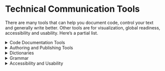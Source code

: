 # Technical Communication Tools

There are many tools that can help you document code, control your text and generally write better. Other tools are for visualization, global readiness, accessibility and usability. Here’s a partial list. 

<details>
<summary>Code Documentation Tools</summary>

* [Quick Start with Docs as Code](https://www.docslikecode.com/) (opensource)
* [Docs as Code Tools](https://idratherbewriting.com/learnapidoc/pubapis_docs_as_code.html) (opensource)
* [Enabling your developers with docs-as-code methodologies: linting prose](https://www.tag1consulting.com/blog/enabling-your-developers-docs-code-methodologies-linting-prose) ([A linting how to) ](https://www.tag1consulting.com/blog/documentation-code-linting-part1)
* [docToolchain](http://doctoolchain.org/docToolchain/v2.0.x/) - A collection of scripts that makes it easy to create and maintain powerful technical documentation (open source)
* [Season of Docs](https://developers.google.com/season-of-docs) - Provides support for open source projects to improve their documentation and gives professional technical writers an opportunity to gain experience in open source
* [Swimm.io](https://swimm.io/) - A system for integrating docs into code that sync across repositories, IDEs, and more
* [Doxygen](https://www.doxygen.nl/index.html) - The de facto standard tool for generating documentation from annotated C++ sources. Also supports a bunch of other languages
* [TutorialHub](https://tutorialhub.globalunderdog.com/) - CI to find bugs in your tutorial code and keep up with a rapidly changing product
* [Haxor](https://haxor.sh/) - Learn how to improve your documentation and resources with feedback from developers who build on your platform
* [GitHub Desktop](https://desktop.github.com/) - A tool for using GitHub on your PC
* [Vale](https://github.com/errata-ai/vale) - A command-line tool that brings code-like linting to prose. It's fast, cross-platform (Windows, macOS, and Linux), and highly customizable. [See more](https://docs.errata.ai/vale/about), see in [GitHub](https://docs.errata.ai/vale/about), see [validation add-on](https://www.oxygenxml.com/doc/versions/23.1/ug-editor/topics/vale-linter-addon.html)
* [Vale for Google](https://github.com/errata-ai/Google) - This repository contains a Vale-compatible implementation of the Google Developer Documentation Style Guide (CC BY 4.0). [Atomic Vale](https://atom.io/packages/atomic-vale) - A vale plugin for [Atom](https://atom.io/)
* [Hugo Modules Guide](https://gohugo.io/hugo-modules/) - A static site generator that uses Markdown files
* [Open API Tools](https://openapi.tools/) 
</details>

<details>
<summary>Authoring and Publishing Tools</summary>

* [Madcap Software](https://www.madcapsoftware.com/) - Tools for technical documentation, [getting started tutorial](https://help.madcapsoftware.com/flare2021/Content/Flare/Tutorials/Getting-Started-Tutorial/Getting-Started-Tutorial.htm)
* [MediaWiki ](https://www.mediawiki.org/wiki/MediaWiki)- A software for knowledge collection and organization, powers Wikipedia
* [Asciidoc](https://asciidoc.org/) - A text document format for writing notes, documentation, articles, books, ebooks, slideshows, web pages, man pages and blogs
* [Asciidoctor](https://asciidoctor.org/) - A fast text processor & publishing toolchain for converting AsciiDoc to HTML5, DocBook & more
* [Hemingway App](https://hemingwayapp.com/) - A tool to check the complexity and conventions of your writing
* [Maturity Model for MediaWiki Technical Documentation](https://www.mediawiki.org/wiki/Documentation/Maturity_model_for_MediaWiki_technical_documentation) - A maturity model for the MediaWiki / Wikimedia technical documentation organization and content
* [Maturity Model for MediaWiki Repository Architecture](https://www.mediawiki.org/wiki/Architecture_Repository/Architecture_practice/Maturity_model) - The architecture maturity model defines and rates architecture capabilities within a progression from initial to optimizing
* [Daisy ](https://alldaisy.com/)- A tool that discovers articles in your help center and pages in your product that aren’t in sync
* [How to Improve Your Design Process with Copy Docs](https://medium.com/dropbox-design/how-to-improve-your-design-process-with-copy-docs-767f2d02377a) - A method to organize writing
* [Center for Plain Language](https://d.docs.live.net/45291cd5027f5412/Desktop/OBW%20MC%20and%20TC/TC%20Advanced/%20https:/centerforplainlanguage.org/learning-training/templates-tools-training/%20https:/centerforplainlanguage.org/) - Templates, Tools and Training[ ](https://d.docs.live.net/45291cd5027f5412/Desktop/OBW%20MC%20and%20TC/TC%20Advanced/%20https:/centerforplainlanguage.org/learning-training/templates-tools-training/%20https:/centerforplainlanguage.org/)
* [Knowledge Owl](https://www.knowledgeowl.com/) – A software for creating a product knowledge base, also to manage content
* [Rocketbook](https://getrocketbook.co.il/) - A cloud-connected smart book
* [Getting Started with Sphinx](https://docs.readthedocs.io/en/stable/intro/getting-started-with-sphinx.html) - A static site generator based on Python
* [Wappalyzer ](https://www.wappalyzer.com/)-  Find out the technology stack of any website. Create lists of websites that use certain technologies, with company and contact details
</details>

<details>
<summary>Dictionaries</summary>

* [Merriam-Webster ](https://d.docs.live.net/45291cd5027f5412/Desktop/OBW%20MC%20and%20TC/TC%20Advanced/%20https:/www.merriam-webster.com/)
* [Thesaurus](https://www.thesaurus.com/)
* [Dictionary.com](https://www.dictionary.com/)
* [Vocabulary.com](https://www.vocabulary.com/)
* [Lexique Pro](http://www.lexiquepro.com/) - An offline dictionary / term list builder
</details>

<details>
<summary>Grammar</summary>

* [Simple English Checker](https://www.online-utility.org/english/simple_basic_helper.jsp) - Helps in Writing Simple English or Basic English Texts
* [Acrolinx ](https://www.acrolinx.com/)- An AI-powered platform for copywriting and content creation
* [Hemingway Editor](http://www.hemingwayapp.com/) - Highlights lengthy, complex sentences, and common errors
* [Grammarly ](https://www.grammarly.com/)- Corrects grammar and spelling mistakes
* [Jargon Checker ](https://www.instructionalsolutions.com/jargon-grader)- Identify and eliminate common jargon that bloats your writing[ ](https://www.instructionalsolutions.com/jargon-grader)
* [Vale & Vale server](https://docs.errata.ai/) – A tool for code writers, which focuses on allowing its users to create their own collections of rules, known as [styles](https://d.docs.live.net/45291cd5027f5412/Desktop/OBW%20MC%20and%20TC/TC%20Advanced/styles) 
* [Grammar Bot](https://github.com/grammarbot/maturity-model-resources/blob/main/README.md) - A list of resources about maturity models
</details>

<details>
<summary>Accessibility and Usability</summary>

* [Deque Systems](https://www.deque.com/) - The trusted leader in digital accessibility. Provides tools and training services
* [Write The Docs Accessibility Guidelines](https://www.writethedocs.org/guide/writing/accessibility/)
* [UsabilityHub](https://usabilityhub.com/) - A remote user research platform that takes the guesswork out of design decisions by validating them with real users
* [Readable ](https://app.readable.com/text/)- A text analysis tool that measures the readability of your text
* [Conventional Commits](https://www.conventionalcommits.org/en/v1.0.0/) - A specification for adding human and machine readable meaning to commit messages

<details>
<summary>Translation and Localization</summary>

* [Google Translate](https://translate.google.com/)
* [Deepl Translator ](https://www.deepl.com/translator)- Includes an option to translate files
* [Linguee Translator](https://d.docs.live.net/45291cd5027f5412/Desktop/OBW%20MC%20and%20TC/TC%20Advanced/%20https:/www.linguee.com/) - Good for phrases and idioms
* [X-bench](https://www.xbench.net/)
* [Localization prep checklist](https://github.com/github/docs/blob/main/contributing/localization-checklist.md)
* [Crowdin](https://crowdin.com/) - A cloud-based solution that streamlines localization management for your team.
* [Time Zone Converter and Time Difference Calculator](https://www.timeanddate.com/worldclock/converter.html) - Provides time zone conversions taking into account Daylight Saving Time (DST), local time zone and accepts present, past, or future dates

<details>
<summary>Visualization Tools</summary>

* [Mermaid.js](https://mermaid-js.github.io/mermaid/#/) - Mermaid lets you create diagrams and visualizations using text and code
* [Animaker ](https://www.animaker.com/)- A platform for beginners, non-designers & professionals to create animation[ ](https://www.animaker.com/)
* [Rawshorts ](https://www.rawshorts.com/)– AI platform which transforms text into animated videos
* [Diagram Codes](https://www.diagram.codes/) – Create diagrams and mind maps from text  
* [Flowchart Fun](https://flowchart.fun/) – create flowchart from text 
* [Dgraph ](https://dgraph.io/)- graph database
</details>

<details>
<summary>Useful Typefaces</summary>

* [MonoLisa](https://www.monolisa.dev/) - A font for IDEs designed by professionals to improve developers’ productivity and reduce fatigue
* [Triplicate](https://practicaltypography.com/triplicate.html) - A monospaced typeface for code examples
* [IBM Plex Mono](https://fonts.google.com/specimen/IBM+Plex+Mono) - An easy-to-read typeface created by IBM
* [Hack](https://github.com/source-foundry/Hack) - A typeface designed for source code
* [Typography for Docs](https://www.youtube.com/watch?v=8J6HuvosP0s&t=3s) (Video) 
</summary>

  <details>
<summary>Graphic Tools</summary>
